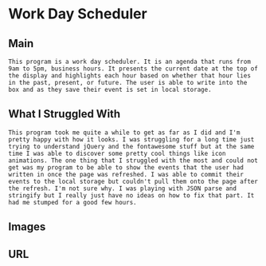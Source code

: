 # Work Day Scheduler
## Main
    This program is a work day scheduler. It is an agenda that runs from 9am to 5pm, business hours. It presents the current date at the top of the display and highlights each hour based on whether that hour lies in the past, present, or future. The user is able to write into the box and as they save their event is set in local storage.

## What I Struggled With
    This program took me quite a while to get as far as I did and I'm pretty happy with how it looks. I was struggling for a long time just trying to understand jQuery and the fontawesome stuff but at the same time I was able to discover some pretty cool things like icon animations. The one thing that I struggled with the most and could not get was my program to be able to show the events that the user had written in once the page was refreshed. I was able to commit their events to the local storage but couldn't pull them onto the page after the refresh. I'm not sure why. I was playing with JSON parse and stringify but I really just have no ideas on how to fix that part. It had me stumped for a good few hours.

## Images


## URL
